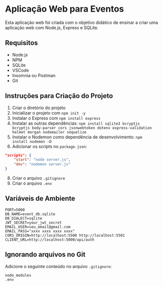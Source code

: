 # Aplicação Web para Eventos

Esta aplicação web foi criada com o objetivo didático de ensinar a criar uma aplicação web com Node.js, Express e SQLite.

## Requisitos

- Node.js
- NPM
- SQLite
- VSCode
- Insomnia ou Postman
- Git

## Instruções para Criação do Projeto

1. Criar o diretório do projeto
2. Inicializar o projeto com `npm init -y`
4. Instalar o Express com `npm install express`
5. Instalar as outras dependências: `npm install sqlite3 bcryptjs bcryptjs body-parser cors jsonwebtoken dotenv express-validation helmet morgan nodemailer sequelize`
6. Instalar o Nodemon como dependência de desenvolvimento: `npm install nodemon -D`
7. Adicionar os scripts no `package.json`:
```json
"scripts": {
    "start": "node server.js",
    "dev": "nodemon server.js"
}
```
8. Criar o arquivo `.gitignore`
9. Criar o arquivo `.env`

## Variáveis de Ambiente

```env
PORT=5000
DB_NAME=event_db.sqlite
DB_DIALECT=sqlite
JWT_SECRET=your_jwt_secret
EMAIL_USER=seu_email@gmail.com
EMAIL_PASS="xxxx xxxx xxxx xxxx"
CORS_ORIGIN=http://localhost:5500 http://localhost:5501
CLIENT_URL=http://localhost:5000/api/auth
```

## Ignorando arquivos no Git

Adicione o seguinte conteúdo no arquivo `.gitignore`:

```git
node_modules
.env
```

